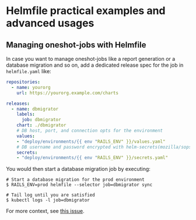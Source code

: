 # Helmfile practical examples and advanced usages

## Managing oneshot-jobs with Helmfile

In case you want to manage oneshot-jobs like a report generation or a database migration and so on, add a dedicated release spec for the job in `helmfile.yaml` like:

```yaml
repositories:
  - name: yourorg
    url: https://yourorg.example.com/charts

releases:
  - name: dbmigrator
    labels:
      job: dbmigrator
    chart: ./dbmigrator
    # DB host, port, and connection opts for the environment
    values:
    - "deploy/environments/{{ env "RAILS_ENV" }}/values.yaml"
    # DB username and password encrypted with helm-secrets(mozilla/sops)
    secrets:
    - "deploy/environments/{{ env "RAILS_ENV" }}/secrets.yaml"
```

You would then start a database migration job by executing:

```console
# Start a database migration for the prod environment
$ RAILS_ENV=prod helmfile --selector job=dbmigrator sync

# Tail log until you are satisfied
$ kubectl logs -l job=dbmigrator
```

For more context, see [this issue](https://github.com/roboll/helmfile/issues/49).
